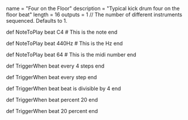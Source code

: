 name = "Four on the Floor"
description = "Typical kick drum four on the floor beat"
length = 16
outputs = 1 // The number of different instruments sequenced.  Defaults to 1.

def NoteToPlay beat
    C4 # This is the note
end

def NoteToPlay beat
    440Hz # This is the Hz
end

def NoteToPlay beat
    64 # This is the midi number
end

def TriggerWhen beat
    every 4 steps
end

def TriggerWhen beat
    every step
end

def TriggerWhen beat
    beat is divisible by 4
end

def TriggerWhen beat
    percent 20
end

def TriggerWhen beat
    20 percent
end
